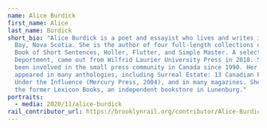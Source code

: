 ```yaml
---
name: Alice Burdick
first_name: Alice
last_name: Burdick
short_bio: "Alice Burdick is a poet and essayist who lives and writes in Mahone
  Bay, Nova Scotia. She is the author of four full-length collections of poetry,
  Book of Short Sentences, Holler, Flutter, and Simple Master. A selected works,
  Deportment, came out from Wilfrid Laurier University Press in 2018. She has
  been involved in the small press community in Canada since 1990. Her work has
  appeared in many anthologies, including Surreal Estate: 13 Canadian Poets
  Under the Influence (Mercury Press, 2004), and in many magazines. She co-owned
  the former Lexicon Books, an independent bookstore in Lunenburg."
portraits:
  - media: 2020/11/alice-burdick
rail_contributor_url: https://brooklynrail.org/contributor/Alice-Burdick
---
```

